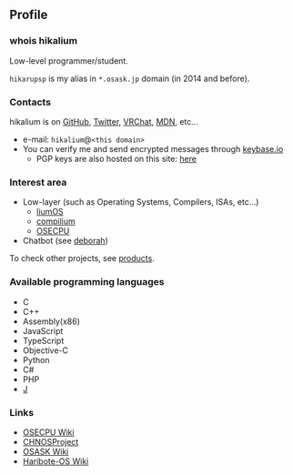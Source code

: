 ## Profile

### whois hikalium

Low-level programmer/student.

`hikarupsp` is my alias in `*.osask.jp` domain (in 2014 and before).

### Contacts

hikalium is on 
[GitHub](https://github.com/hikalium/compilium),
[Twitter](https://twitter.com/hikalium),
[VRChat](https://www.vrchat.com/home/user/usr_e04b3879-5975-45a7-8955-05d924c04593),
[MDN](https://developer.mozilla.org/ja/profiles/hikalium),
etc...

- e-mail: `hikalium`@`<this domain>`
- You can verify me and send encrypted messages through [keybase.io](https://keybase.io/hikalium)
  - PGP keys are also hosted on this site: [here](/pgpkey)

### Interest area
- Low-layer (such as Operating Systems, Compilers, ISAs, etc...)
  - [liumOS](http://github.com/hikalium/liumos)
  - [compilium](http://github.com/hikalium/compilium)
  - [OSECPU](http://osecpu.osask.jp/wiki/)
- Chatbot (see [deborah](https://github.com/fourseasonslab/deborah))

To check other projects, see [products](/products).

### Available programming languages
- C
- C++
- Assembly(x86)
- JavaScript
- TypeScript
- Objective-C
- Python
- C#
- PHP
- [J](http://www.jsoftware.com/)

### Links
- [OSECPU Wiki](http://osecpu.osask.jp/wiki/?hikarupsp)
- [CHNOSProject](http://chnosproject.osdn.jp/)
- [OSASK Wiki](http://osask.net/w/520.html)
- [Haribote-OS Wiki](http://hrb.osask.jp/wiki/?hikarupsp)
